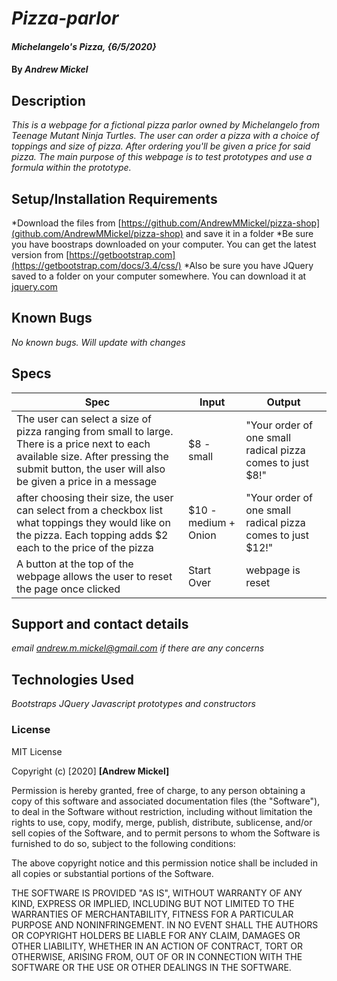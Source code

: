 # _Pizza-parlor_

#### _Michelangelo's Pizza, {6/5/2020}_

#### By _**Andrew Mickel**_

## Description

_This is a webpage for a fictional pizza parlor owned by Michelangelo from Teenage Mutant Ninja Turtles. The user can order a pizza with a choice of toppings and size of pizza. After ordering you'll be given a price for said pizza._
_The main purpose of this webpage is to test prototypes and use a formula within the prototype._

## Setup/Installation Requirements

*Download the files from [https://github.com/AndrewMMickel/pizza-shop](github.com/AndrewMMickel/pizza-shop) and save it in a folder
*Be sure you have boostraps downloaded on your computer. You can get the latest version from [https://getbootstrap.com](https://getbootstrap.com/docs/3.4/css/)
*Also be sure you have JQuery saved to a folder on your computer somewhere. You can download it at [jquery.com](jquery.com/download/)

## Known Bugs

_No known bugs. Will update with changes_

## Specs
|Spec|Input|Output|
|----|------|------|
|The user can select a size of pizza ranging from small to large. There is a price next to each available size. After pressing the submit button, the user will also be given a price in a message|$8 - small|"Your order of one small radical pizza comes to just $8!"|
|after choosing their size, the user can select from a checkbox list what toppings they would like on the pizza. Each topping adds $2 each to the price of the pizza|$10 - medium + Onion|"Your order of one small radical pizza comes to just $12!"|
|A button at the top of the webpage allows the user to reset the page once clicked|Start Over|webpage is reset|

## Support and contact details

_email andrew.m.mickel@gmail.com if there are any concerns_

## Technologies Used

_Bootstraps_
_JQuery_
_Javascript prototypes and constructors_

### License

MIT License

Copyright (c) [2020] **[Andrew Mickel]**

Permission is hereby granted, free of charge, to any person obtaining a copy
of this software and associated documentation files (the "Software"), to deal
in the Software without restriction, including without limitation the rights
to use, copy, modify, merge, publish, distribute, sublicense, and/or sell
copies of the Software, and to permit persons to whom the Software is
furnished to do so, subject to the following conditions:

The above copyright notice and this permission notice shall be included in all
copies or substantial portions of the Software.

THE SOFTWARE IS PROVIDED "AS IS", WITHOUT WARRANTY OF ANY KIND, EXPRESS OR
IMPLIED, INCLUDING BUT NOT LIMITED TO THE WARRANTIES OF MERCHANTABILITY,
FITNESS FOR A PARTICULAR PURPOSE AND NONINFRINGEMENT. IN NO EVENT SHALL THE
AUTHORS OR COPYRIGHT HOLDERS BE LIABLE FOR ANY CLAIM, DAMAGES OR OTHER
LIABILITY, WHETHER IN AN ACTION OF CONTRACT, TORT OR OTHERWISE, ARISING FROM,
OUT OF OR IN CONNECTION WITH THE SOFTWARE OR THE USE OR OTHER DEALINGS IN THE
SOFTWARE.